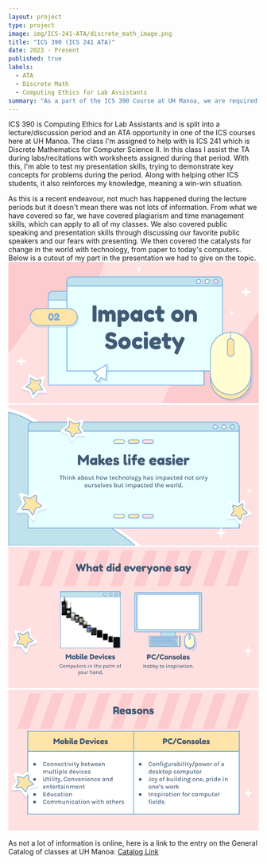 ```yaml
---
layout: project
type: project
image: img/ICS-241-ATA/discrete_math_image.png
title: "ICS 390 (ICS 241 ATA)"
date: 2023 - Present
published: true
labels:
  - ATA
  - Discrete Math
  - Computing Ethics for Lab Assistants
summary: "As a part of the ICS 390 Course at UH Manoa, we are required to assist in labs for different ICS course."
---
```

ICS 390 is Computing Ethics for Lab Assistants and is split into a lecture/discussion period and an ATA opportunity in one of the ICS courses here at UH Manoa. The class I'm assigned to help with is ICS 241 which is Discrete Mathematics for Computer Science II. In this class I assist the TA during labs/recitations with worksheets assigned during that period. With this, I'm able to test my presentation skills, trying to demonstrate key concepts for problems during the period. Along with helping other ICS students, it also reinforces my knowledge, meaning a win-win situation. 

As this is a recent endeavour, not much has happened during the lecture periods but it doesn't mean there was not lots of information. From what we have covered so far, we have covered plagiarism and time management skills, which can apply to all of my classes. We also covered public speaking and presentation skills through discussing our favorite public speakers and our fears with presenting. We then covered the catalysts for change in the world with technology, from paper to today's computers. Below is a cutout of my part in the presentation we had to give on the topic.
<img class="img-fluid" src="../img/ICS-241-ATA/ICS_390_Chapter_1.png">
<img class="img-fluid" src="../img/ICS-241-ATA/ICS_390_Chapter_1_(1).png">
<img class="img-fluid" src="../img/ICS-241-ATA/ICS_390_Chapter_1_(2).png">
<img class="img-fluid" src="../img/ICS-241-ATA/ICS_390_Chapter_1_(3).png">

As not a lot of information is online, here is a link to the entry on the General
Catalog of classes at UH Manoa: <a href="https://manoa.hawaii.edu/catalog/courses/ics-390-computing-ethics-for-lab-assistants-3/"><i class="large github icon "></i>Catalog Link</a>

